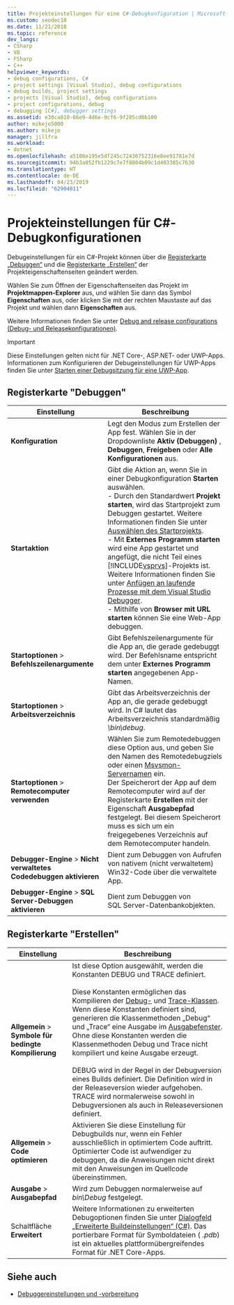 ```yaml
---
title: Projekteinstellungen für eine C#-Debugkonfiguration | Microsoft-Dokumentation
ms.custom: seodec18
ms.date: 11/21/2018
ms.topic: reference
dev_langs:
- CSharp
- VB
- FSharp
- C++
helpviewer_keywords:
- debug configurations, C#
- project settings [Visual Studio], debug configurations
- debug builds, project settings
- projects [Visual Studio], debug configurations
- project configurations, debug
- debugging [C#], debugger settings
ms.assetid: e30ca810-66e9-4d6e-9cf6-9f285cd0b100
author: mikejo5000
ms.author: mikejo
manager: jillfra
ms.workload:
- dotnet
ms.openlocfilehash: a5108e195e5df245c72436752316e8ee91781e7d
ms.sourcegitcommit: 94b3a052fb1229c7e7f8804b09c1d403385c7630
ms.translationtype: HT
ms.contentlocale: de-DE
ms.lasthandoff: 04/23/2019
ms.locfileid: "62904011"
---
```

# <a name="project-settings-for--c-debug-configurations"></a>Projekteinstellungen für C#-Debugkonfigurationen

Debugeinstellungen für ein C#-Projekt können über die [Registerkarte „Debuggen“](#debug-tab) und die [Registerkarte „Erstellen“](#build-tab) der Projekteigenschaftenseiten geändert werden.

Wählen Sie zum Öffnen der Eigenschaftenseiten das Projekt im **Projektmappen-Explorer** aus, und wählen Sie dann das Symbol **Eigenschaften** aus, oder klicken Sie mit der rechten Maustaste auf das Projekt und wählen dann **Eigenschaften** aus.

Weitere Informationen finden Sie unter [Debug and release configurations (Debug- und Releasekonfigurationen)](how-to-set-debug-and-release-configurations.md).

>[!IMPORTANT]
>Diese Einstellungen gelten nicht für .NET Core-, ASP.NET- oder UWP-Apps. Informationen zum Konfigurieren der Debugeinstellungen für UWP-Apps finden Sie unter [Starten einer Debugsitzung für eine UWP-App](start-a-debugging-session-for-a-store-app-in-visual-studio-vb-csharp-cpp-and-xaml.md).

## <a name="debug-tab"></a>Registerkarte "Debuggen"

|Einstellung|Beschreibung|
|-------------------------------------| - |
| **Konfiguration** | Legt den Modus zum Erstellen der App fest. Wählen Sie in der Dropdownliste **Aktiv (Debuggen)** , **Debuggen**, **Freigeben** oder **Alle Konfigurationen** aus. |
| **Startaktion** | Gibt die Aktion an, wenn Sie in einer Debugkonfiguration **Starten** auswählen.<br />- Durch den Standardwert **Projekt starten**, wird das Startprojekt zum Debuggen gestartet. Weitere Informationen finden Sie unter [Auswählen des Startprojekts](/previous-versions/visualstudio/visual-studio-2010/0s590bew(v=vs.100)).<br />-  Mit **Externes Programm starten** wird eine App gestartet und angefügt, die nicht Teil eines [!INCLUDE[vsprvs](../code-quality/includes/vsprvs_md.md)]-Projekts ist. Weitere Informationen finden Sie unter [Anfügen an laufende Prozesse mit dem Visual Studio Debugger](attach-to-running-processes-with-the-visual-studio-debugger.md).<br />- Mithilfe von **Browser mit URL starten** können Sie eine Web-App debuggen. |
| **Startoptionen** > **Befehlszeilenargumente** | Gibt Befehlszeilenargumente für die App an, die gerade gedebuggt wird. Der Befehlsname entspricht dem unter **Externes Programm starten** angegebenen App-Namen. |
| **Startoptionen** > **Arbeitsverzeichnis** | Gibt das Arbeitsverzeichnis der App an, die gerade gedebuggt wird. In C# lautet das Arbeitsverzeichnis standardmäßig *\bin\debug*.
| **Startoptionen** > **Remotecomputer verwenden**|Wählen Sie zum Remotedebuggen diese Option aus, und geben Sie den Namen des Remotedebugziels oder einen [Msvsmon-Servernamen](../debugger/remote-debugging.md) ein. <br />Der Speicherort der App auf dem Remotecomputer wird auf der Registerkarte **Erstellen** mit der Eigenschaft **Ausgabepfad** festgelegt. Bei diesem Speicherort muss es sich um ein freigegebenes Verzeichnis auf dem Remotecomputer handeln.
| **Debugger-Engine** > **Nicht verwaltetes Codedebuggen aktivieren** | Dient zum Debuggen von Aufrufen von nativem (nicht verwaltetem) Win32-Code über die verwaltete App. |
| **Debugger-Engine** > **SQL Server-Debuggen aktivieren** | Dient zum Debuggen von SQL Server-Datenbankobjekten. |

## <a name="build-tab"></a>Registerkarte "Erstellen"

|Einstellung|Beschreibung|
|-------------|-----------------|
|**Allgemein** > **Symbole für bedingte Kompilierung**|Ist diese Option ausgewählt, werden die Konstanten DEBUG und TRACE definiert.<br /><br /> Diese Konstanten ermöglichen das Kompilieren der [Debug-](/dotnet/api/system.diagnostics.debug) und [Trace-Klassen](/dotnet/api/system.diagnostics.trace). Wenn diese Konstanten definiert sind, generieren die Klassenmethoden „Debug“ und „Trace“ eine Ausgabe im [Ausgabefenster](../ide/reference/output-window.md). Ohne diese Konstanten werden die Klassenmethoden Debug und Trace nicht kompiliert und keine Ausgabe erzeugt.<br /><br />DEBUG wird in der Regel in der Debugversion eines Builds definiert. Die Definition wird in der Releaseversion wieder aufgehoben. TRACE wird normalerweise sowohl in Debugversionen als auch in Releaseversionen definiert.|
|**Allgemein** > **Code optimieren**|Aktivieren Sie diese Einstellung für Debugbuilds nur, wenn ein Fehler ausschließlich in optimiertem Code auftritt. Optimierter Code ist aufwendiger zu debuggen, da die Anweisungen nicht direkt mit den Anweisungen im Quellcode übereinstimmen.|
|**Ausgabe** > **Ausgabepfad**|Wird zum Debuggen normalerweise auf *bin\Debug* festgelegt.|
|Schaltfläche **Erweitert**|Weitere Informationen zu erweiterten Debugoptionen finden Sie unter [Dialogfeld „Erweiterte Buildeinstellungen“ (C#)](../ide/reference/advanced-build-settings-dialog-box-csharp.md). Das portierbare Format für Symboldateien ( *.pdb*) ist ein aktuelles plattformübergreifendes Format für .NET Core-Apps.

## <a name="see-also"></a>Siehe auch
- [Debuggereinstellungen und -vorbereitung](../debugger/debugger-settings-and-preparation.md)